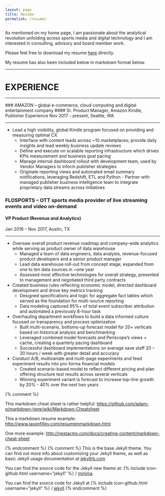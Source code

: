 ```yaml
---
layout: page
title: Resume
permalink: /resume/
---
```


As mentioned on my home page, I am passionate about the analytical revolution unfolding across sports media and digital technology and I am interested in consulting, advisory and board member work.

Please feel free to download my resume [here](/assets/Boller_Kevin_Resume_2018_vDistribute.pdf) directly.

My resume has also been included below in markdown format below.   

<hr>

# EXPERIENCE
<hr>
### AMAZON – global e-commerce, cloud computing and digital entertainment company
#### Sr. Product Manager, Amazon Kindle, Publisher Experience
Nov 2017 - present,  Seattle, WA
<hr>

* Lead a high visibility, global Kindle program focused on providing and measuring optimal CX 
  * Interface with content leads across ~10 marketplaces; provide daily insights and lead weekly business update reviews
  * Define and execute on scalable reporting infrastructure which drives KPIs measurement and business goal pacing
  * Manage internal dashboard rollout with development team, used by Vendor Managers to inform publisher strategies
  * Originate reporting views and automated email summary notifications, leveraging Redshift, ETL and Python - Partner with managed publisher business intelligence team to integrate proprietary data streams across initiatives

### FLOSPORTS – OTT sports media provider of live streaming events and video on-demand
#### VP Product (Revenue and Analytics)
Jan 2016 – Nov 2017,  Austin, TX
<hr>

* Oversaw overall product revenue roadmap and company-wide analytics while serving as product owner of data warehouse
  * Managed a team of data engineers, data analysts, revenue-focused product developers and a senior product manager
  * Lead data warehouse roll-out from concept stage; expanded from one to ten data sources in ~one year
  * Assessed most effective technologies for overall strategy, presented to management and negotiated third party contracts
* Created business rules reflecting economic model, directed dashboard development and drove key metrics tracking
  * Designed specifications and logic for aggregate fact tables which served as the foundation for multi-source reporting
  * Data modeling captured 95%+ of total event subscriber attribution and automated a previously 8-hour task
* Overhauling department workflows to build a data informed culture focused on transparency and process optimization
  * Built multi-scenario, bottoms-up forecast model for 20+ verticals based on historical analysis and benchmarking
  * Leveraged combined model forecasts and Periscope’s views + cache, creating a quarterly pacing dashboard
  * Successful dashboard implementations on average save staff 20 – 30 hours / week with greater detail and accuracy
* Conduct A/B, multivariate and multi-page experiments and feed experiment results into pro-forma financial models
  * Created scenario-based model to reflect different pricing and plan offering structure test results across several verticals
  * Winning experiment variant is forecast to increase top-line growth by 20% - 40% over the next two years



{% comment %}

This markdown cheat sheet is rather helpful:  https://github.com/adam-p/markdown-here/wiki/Markdown-Cheatsheet

This a markdown resume example:  http://www.jasonfilley.com/resumeinmarkdown.html

One more example:  http://nestacms.com/docs/creating-content/markdown-cheat-sheet

{% endcomment %}
{% comment %} 
This is the base Jekyll theme. You can find out more info about customizing your Jekyll theme, 
as well as basic Jekyll usage documentation at [jekyllrb.com](https://jekyllrb.com/)


You can find the source code for the Jekyll new theme at:
{% include icon-github.html username="jekyll" %} /
[minima](https://github.com/jekyll/minima)

You can find the source code for Jekyll at
{% include icon-github.html username="jekyll" %} /
[jekyll](https://github.com/jekyll/jekyll)
{% endcomment %}
